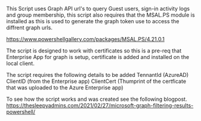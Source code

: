This Script uses Graph API url's to query Guest users, sign-in activity logs and group membership, this script also requires that the 
MSAL.PS module is installed as this is used to generate the graph token use to access the diffrent graph urls.

https://www.powershellgallery.com/packages/MSAL.PS/4.21.0.1

The script is designed to work with certificates so this is a pre-req that Enterprise App for graph is setup, certificate is added and
installed on the local client. 

The script requires the following details to be added 
TennantId (AzureAD) 
ClientID (from the Enterprise app)
ClientCert (Thumprint of the certficate that was uploaded to the Azure Enterprise app)

To see how the script works and was created see the following blogpost. 
https://thesleepyadmins.com/2021/02/27/microsoft-graph-filtering-results-powershell/
